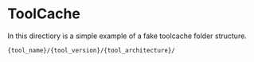 # ToolCache

In this directiory is a simple example of a fake toolcache folder structure.

```text
{tool_name}/{tool_version}/{tool_architecture}/
```

